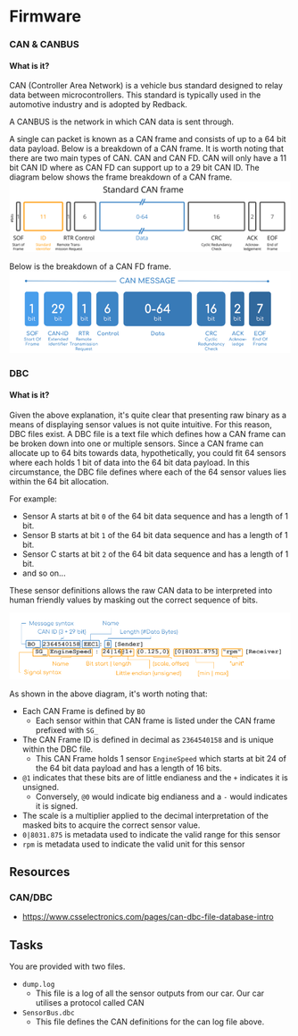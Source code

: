 # Firmware

### CAN & CANBUS

#### What is it?

CAN (Controller Area Network) is a vehicle bus standard designed to relay data between microcontrollers. This standard is typically used in the automotive industry and is adopted by Redback.

A CANBUS is the network in which CAN data is sent through.

A single can packet is known as a CAN frame and consists of up to a 64 bit data payload. Below is a breakdown of a CAN frame. It is worth noting that there are two main types of CAN. CAN and CAN FD. CAN will only have a 11 bit CAN ID where as CAN FD can support up to a 29 bit CAN ID. The diagram below shows the frame breakdown of a CAN frame.
![can_frame_breakdown](./can_frame_breakdown.svg)

Below is the breakdown of a CAN FD frame.
![can_fd_frame_breakdown](./can_fd_frame_breakdown.png)

### DBC

#### What is it?

Given the above explanation, it's quite clear that presenting raw binary as a means of displaying sensor values is not quite intuitive. For this reason, DBC files exist. A DBC file is a text file which defines how a CAN frame can be broken down into one or multiple sensors. Since a CAN frame can allocate up to 64 bits towards data, hypothetically, you could fit 64 sensors where each holds 1 bit of data into the 64 bit data payload. In this circumstance, the DBC file defines where each of the 64 sensor values lies within the 64 bit allocation.

For example:

- Sensor A starts at bit `0` of the 64 bit data sequence and has a length of 1 bit.
- Sensor B starts at bit `1` of the 64 bit data sequence and has a length of 1 bit.
- Sensor C starts at bit `2` of the 64 bit data sequence and has a length of 1 bit.
- and so on...

These sensor definitions allows the raw CAN data to be interpreted into human friendly values by masking out the correct sequence of bits.

![dbc_breakdown](./dbc_breakdown.png)

As shown in the above diagram, it's worth noting that:

- Each CAN Frame is defined by `BO`
  - Each sensor within that CAN frame is listed under the CAN frame prefixed with `SG_`
- The CAN Frame ID is defined in decimal as `2364540158` and is unique within the DBC file.
  - This CAN Frame holds 1 sensor `EngineSpeed` which starts at bit 24 of the 64 bit data payload and has a length of 16 bits.
- `@1` indicates that these bits are of little endianess and the `+` indicates it is unsigned.
  - Conversely, `@0` would indicate big endianess and a `-` would indicates it is signed.
- The scale is a multiplier applied to the decimal interpretation of the masked bits to acquire the correct sensor value.
- `0|8031.875` is metadata used to indicate the valid range for this sensor
- `rpm` is metadata used to indicate the valid unit for this sensor

## Resources

### CAN/DBC

- https://www.csselectronics.com/pages/can-dbc-file-database-intro

## Tasks

You are provided with two files.

- `dump.log`
  - This file is a log of all the sensor outputs from our car. Our car utilises a protocol called CAN
- `SensorBus.dbc`
  - This file defines the CAN definitions for the can log file above.
